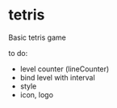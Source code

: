 # tetris
Basic tetris game

to do:
- level counter (lineCounter)
- bind level with interval
- style
- icon, logo 
